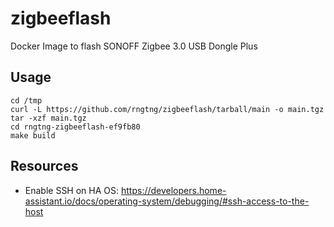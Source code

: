 # zigbeeflash
Docker Image to flash SONOFF Zigbee 3.0 USB Dongle Plus

## Usage

```
cd /tmp
curl -L https://github.com/rngtng/zigbeeflash/tarball/main -o main.tgz
tar -xzf main.tgz
cd rngtng-zigbeeflash-ef9fb80
make build

```

## Resources
- Enable SSH on HA OS: https://developers.home-assistant.io/docs/operating-system/debugging/#ssh-access-to-the-host
